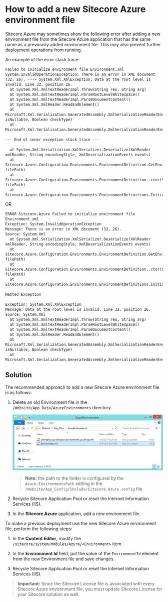 # How to add a new Sitecore Azure environment file

Sitecore Azure may sometimes show the following error after adding a new environment file from the Sitecore Azure application that has the same name as a previously added environment file. This may also prevent further deployment operations from running.

An example of the error stack trace:

```
Failed to initialize environment file Environment.xml 
System.InvalidOperationException: There is an error in XML document (32, 26). ---> System.Xml.XmlException: Data at the root level is invalid. Line 32, position 26. 
  at System.Xml.XmlTextReaderImpl.Throw(String res, String arg) 
  at System.Xml.XmlTextReaderImpl.ParseRootLevelWhitespace() 
  at System.Xml.XmlTextReaderImpl.ParseDocumentContent() 
  at System.Xml.XmlReader.ReadEndElement() 
  at Microsoft.Xml.Serialization.GeneratedAssembly.XmlSerializationReaderEnvironmentDataStorage.Read2_EnvironmentDataStorage(Boolean isNullable, Boolean checkType) 
  at Microsoft.Xml.Serialization.GeneratedAssembly.XmlSerializationReaderEnvironmentDataStorage.Read3_EnvironmentDataStorage() 
 
--- End of inner exception stack trace --- 
  
  at System.Xml.Serialization.XmlSerializer.Deserialize(XmlReader xmlReader, String encodingStyle, XmlDeserializationEvents events) 
  at Sitecore.Azure.Configuration.Environments.EnvironmentDefinition.GetEnvironmentDataStorage(String filePath) 
  at Sitecore.Azure.Configuration.Environments.EnvironmentDefinition..ctor(String filePath) 
  at Sitecore.Azure.Configuration.Environments.EnvironmentDefinitions.Initialize()
```

OR

```
ERROR Sitecore.Azure Failed to initialize environment file Environment.xml 
Exception: System.InvalidOperationException 
Message: There is an error in XML document (32, 26). 
Source: System.Xml 
  at System.Xml.Serialization.XmlSerializer.Deserialize(XmlReader xmlReader, String encodingStyle, XmlDeserializationEvents events) 
  at Sitecore.Azure.Configuration.Environments.EnvironmentDefinition.GetEnvironmentDataStorage(String filePath) 
  at Sitecore.Azure.Configuration.Environments.EnvironmentDefinition..ctor(String filePath) 
  at Sitecore.Azure.Configuration.Environments.EnvironmentDefinitions.Initialize() 
 
Nested Exception 
 
Exception: System.Xml.XmlException 
Message: Data at the root level is invalid. Line 32, position 26. 
Source: System.Xml 
  at System.Xml.XmlTextReaderImpl.Throw(String res, String arg) 
  at System.Xml.XmlTextReaderImpl.ParseRootLevelWhitespace() 
  at System.Xml.XmlTextReaderImpl.ParseDocumentContent() 
  at System.Xml.XmlReader.ReadEndElement() 
  at Microsoft.Xml.Serialization.GeneratedAssembly.XmlSerializationReaderEnvironmentDataStorage.Read2_EnvironmentDataStorage(Boolean isNullable, Boolean checkType) 
  at Microsoft.Xml.Serialization.GeneratedAssembly.XmlSerializationReaderEnvironmentDataStorage.Read3_EnvironmentDataStorage()
```

## Solution

The recommended approach to add a new Sitecore Azure environment file is as follows:

1. Delete an old Environment file in the `/Website/App_Data/AzureEnvironments` directory.

   ![](./media/how-to-add-a-new-sitecore-azure-environment-file/FileSystem-01.png)
 
   > **Note:** the path to the folder is configured by the `Azure.EnvironmentsPath` setting in the `/Website/App_Config/Include/Sitecore.Azure.config` file.

2. Recycle Sitecore Application Pool or reset the Internet Information Services (IIS).

3. In the **Sitecore Azure** application, add a new environment file.

To make a previous deployment use the new Sitecore Azure environment file, perform the following steps:

1. In the **Content Editor**, modify the `/sitecore/system/Modules/Azure/<Environment>` item.

2. In the **Environment Id** field, put the value of the `EnvironmentId` element from the new Environment file and save changes.

3. Recycle Sitecore Application Pool or reset the Internet Information Services (IIS).

> **Important:** Since the Sitecore License file is associated with every Sitecore Azure environment file, you must update Sitecore License for your Sitecore solution as well.
